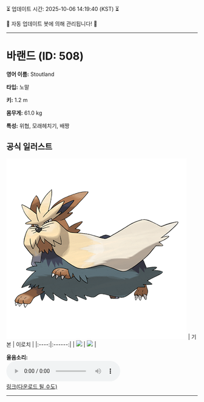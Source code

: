 
⏳ 업데이트 시간: 2025-10-06 14:19:40 (KST) ⏳

🤖 자동 업데이트 봇에 의해 관리됩니다! 🤖

---

# 바랜드 (ID: 508)
**영어 이름:** Stoutland

**타입:** 노말

**키:** 1.2 m

**몸무게:** 61.0 kg

**특성:** 위협, 모래헤치기, 배짱

## 공식 일러스트
![](https://raw.githubusercontent.com/PokeAPI/sprites/master/sprites/pokemon/other/official-artwork/508.png)
| 기본 | 이로치 |
|:----:|:------:|
| <img src="http://play.pokemonshowdown.com/sprites/ani/stoutland.gif" width="200"> | <img src="http://play.pokemonshowdown.com/sprites/ani-shiny/stoutland.gif" width="200"> |

**울음소리:**<br><audio controls src="https://raw.githubusercontent.com/PokeAPI/cries/main/cries/pokemon/latest/508.ogg"></audio><br> [링크(다운로드 될 수도)](https://raw.githubusercontent.com/PokeAPI/cries/main/cries/pokemon/latest/508.ogg)


---
